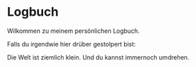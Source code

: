 # Logbuch

Wilkommen zu meinem persönlichen Logbuch. 

Falls du irgendwie hier drüber gestolpert bist:

Die Welt ist ziemlich klein.
Und du kannst immernoch umdrehen.
